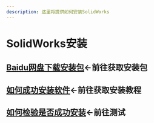 ```yaml
---
description: 这里将提供如何安装SolidWorks
---
```


# SolidWorks安装

## [Baidu网盘下载安装包](bai-du-wang-pan-xia-zai-lian-jie.md)<-前往获取安装包&#x20;

## [如何成功安装软件](solidworks-an-zhuang-jiao-cheng.md)<-前往获取安装教程

## [如何检验是否成功安装](jian-dan-de-yan-zheng.md)<-前往测试
